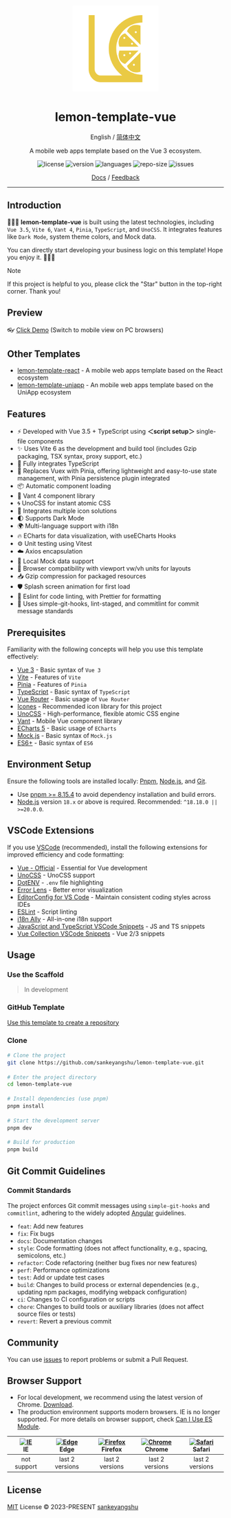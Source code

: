 <div align="center">
<a href="https://github.com/sankeyangshu/lemon-template-vue">
  <img alt="Lemon-Template-Vue" width="200" height="200" src="./public/logo.png">
</a>

<h1 align="center">
  lemon-template-vue
</h1>

English / [简体中文](./README.zh-CN.md)

A mobile web apps template based on the Vue 3 ecosystem.

<p>
  <img src="https://img.shields.io/github/license/sankeyangshu/lemon-template-vue" alt="license" />
  <img src="https://img.shields.io/github/package-json/v/sankeyangshu/lemon-template-vue" alt="version" />
  <img src="https://img.shields.io/github/languages/top/sankeyangshu/lemon-template-vue" alt="languages" />
  <img src="https://img.shields.io/github/repo-size/sankeyangshu/lemon-template-vue" alt="repo-size" />
  <img src="https://img.shields.io/github/issues-closed/sankeyangshu/lemon-template-vue" alt="issues" />
</p>

[Docs](https://sankeyangshu.github.io/lemon-template-docs/vue/) / [Feedback](https://github.com/sankeyangshu/lemon-template-vue/issues)

</div>

---

## Introduction

🚀🚀🚀 **lemon-template-vue** is built using the latest technologies, including `Vue 3.5`, `Vite 6`, `Vant 4`, `Pinia`, `TypeScript`, and `UnoCSS`. It integrates features like `Dark Mode`, system theme colors, and Mock data.

You can directly start developing your business logic on this template! Hope you enjoy it. 👋👋👋

> [!NOTE]
> If this project is helpful to you, please click the "Star" button in the top-right corner. Thank you!

## Preview

👓 [Click Demo](https://lemon-template-vue.vercel.app/) (Switch to mobile view on PC browsers)

## Other Templates

- [lemon-template-react](https://github.com/sankeyangshu/lemon-template-react) - A mobile web apps template based on the React ecosystem
- [lemon-template-uniapp](https://github.com/sankeyangshu/lemon-template-uniapp) - An mobile web apps template based on the UniApp ecosystem

## Features

- ⚡️ Developed with Vue 3.5 + TypeScript using **＜script setup＞** single-file components
- ✨ Uses Vite 6 as the development and build tool (includes Gzip packaging, TSX syntax, proxy support, etc.)
- 🍕 Fully integrates TypeScript
- 🍍 Replaces Vuex with Pinia, offering lightweight and easy-to-use state management, with Pinia persistence plugin integrated
- 📦 Automatic component loading
- 🎨 Vant 4 component library
- 🌀 UnoCSS for instant atomic CSS
- 👏 Integrates multiple icon solutions
- 🌓 Supports Dark Mode
- 🌍 Multi-language support with i18n
- 🔥 ECharts for data visualization, with useECharts Hooks
- ⚙️ Unit testing using Vitest
- ☁️ Axios encapsulation
- 💾 Local Mock data support
- 📱 Browser compatibility with viewport vw/vh units for layouts
- 📥 Gzip compression for packaged resources
- 🛡️ Splash screen animation for first load
- 💪 Eslint for code linting, with Prettier for formatting
- 🌈 Uses simple-git-hooks, lint-staged, and commitlint for commit message standards

## Prerequisites

Familiarity with the following concepts will help you use this template effectively:

- [Vue 3](https://v3.vuejs.org/) - Basic syntax of `Vue 3`
- [Vite](https://vitejs.dev/) - Features of `Vite`
- [Pinia](https://pinia.vuejs.org/) - Features of `Pinia`
- [TypeScript](https://www.typescriptlang.org/) - Basic syntax of `TypeScript`
- [Vue Router](https://router.vuejs.org/) - Basic usage of `Vue Router`
- [Icones](https://icones.js.org/) - Recommended icon library for this project
- [UnoCSS](https://github.com/antfu/unocss) - High-performance, flexible atomic CSS engine
- [Vant](https://github.com/youzan/vant) - Mobile Vue component library
- [ECharts 5](https://echarts.apache.org/en/handbook/) - Basic usage of `ECharts`
- [Mock.js](https://github.com/nuysoft/Mock) - Basic syntax of `Mock.js`
- [ES6+](http://es6.ruanyifeng.com/) - Basic syntax of `ES6`

## Environment Setup

Ensure the following tools are installed locally: [Pnpm](https://pnpm.io/), [Node.js](http://nodejs.org/), and [Git](https://git-scm.com/).

- Use [pnpm >= 8.15.4](https://pnpm.io/) to avoid dependency installation and build errors.
- [Node.js](http://nodejs.org/) version `18.x` or above is required. Recommended: `^18.18.0 || >=20.0.0`.

## VSCode Extensions

If you use [VSCode](https://code.visualstudio.com/) (recommended), install the following extensions for improved efficiency and code formatting:

- [Vue - Official](https://marketplace.visualstudio.com/items?itemName=Vue.volar) - Essential for Vue development
- [UnoCSS](https://marketplace.visualstudio.com/items?itemName=antfu.unocss) - UnoCSS support
- [DotENV](https://marketplace.visualstudio.com/items?itemName=mikestead.dotenv) - `.env` file highlighting
- [Error Lens](https://marketplace.visualstudio.com/items?itemName=usernamehw.errorlens) - Better error visualization
- [EditorConfig for VS Code](https://marketplace.visualstudio.com/items?itemName=EditorConfig.EditorConfig) - Maintain consistent coding styles across IDEs
- [ESLint](https://marketplace.visualstudio.com/items?itemName=dbaeumer.vscode-eslint) - Script linting
- [i18n Ally](https://marketplace.visualstudio.com/items?itemName=lokalise.i18n-ally) - All-in-one i18n support
- [JavaScript and TypeScript VSCode Snippets](https://marketplace.visualstudio.com/items?itemName=sankeyangshu.vscode-javascript-typescript-snippets) - JS and TS snippets
- [Vue Collection VSCode Snippets](https://marketplace.visualstudio.com/items?itemName=sankeyangshu.vscode-vue-collection-snippets) - Vue 2/3 snippets

## Usage

### Use the Scaffold

> In development

### GitHub Template

[Use this template to create a repository](https://github.com/sankeyangshu/lemon-template-vue/generate)

### Clone

```bash
# Clone the project
git clone https://github.com/sankeyangshu/lemon-template-vue.git

# Enter the project directory
cd lemon-template-vue

# Install dependencies (use pnpm)
pnpm install

# Start the development server
pnpm dev

# Build for production
pnpm build
```

## Git Commit Guidelines

### Commit Standards

The project enforces Git commit messages using `simple-git-hooks` and `commitlint`, adhering to the widely adopted [Angular](https://github.com/conventional-changelog/conventional-changelog/tree/master/packages/conventional-changelog-angular) guidelines.

- `feat`: Add new features
- `fix`: Fix bugs
- `docs`: Documentation changes
- `style`: Code formatting (does not affect functionality, e.g., spacing, semicolons, etc.)
- `refactor`: Code refactoring (neither bug fixes nor new features)
- `perf`: Performance optimizations
- `test`: Add or update test cases
- `build`: Changes to build process or external dependencies (e.g., updating npm packages, modifying webpack configuration)
- `ci`: Changes to CI configuration or scripts
- `chore`: Changes to build tools or auxiliary libraries (does not affect source files or tests)
- `revert`: Revert a previous commit

## Community

You can use [issues](https://github.com/sankeyangshu/lemon-template-vue/issues) to report problems or submit a Pull Request.

## Browser Support

- For local development, we recommend using the latest version of Chrome. [Download](https://www.google.com/intl/en/chrome/).
- The production environment supports modern browsers. IE is no longer supported. For more details on browser support, check [Can I Use ES Module](https://caniuse.com/?search=ESModule).

| [<img src="https://i.imgtg.com/2023/04/11/8z7ot.png" alt=" IE" width="24px" height="24px" />](http://godban.github.io/browsers-support-badges/)</br>IE | [<img src="https://raw.githubusercontent.com/alrra/browser-logos/master/src/edge/edge_48x48.png" alt=" Edge" width="24px" height="24px" />](http://godban.github.io/browsers-support-badges/)</br>Edge | [<img src="https://raw.githubusercontent.com/alrra/browser-logos/master/src/firefox/firefox_48x48.png" alt="Firefox" width="24px" height="24px" />](http://godban.github.io/browsers-support-badges/)</br>Firefox | [<img src="https://raw.githubusercontent.com/alrra/browser-logos/master/src/chrome/chrome_48x48.png" alt="Chrome" width="24px" height="24px" />](http://godban.github.io/browsers-support-badges/)</br>Chrome | [<img src="https://raw.githubusercontent.com/alrra/browser-logos/master/src/safari/safari_48x48.png" alt="Safari" width="24px" height="24px" />](http://godban.github.io/browsers-support-badges/)</br>Safari |
| :----------------------------------------------------------------------------------------------------------------------------------------------------: | :----------------------------------------------------------------------------------------------------------------------------------------------------------------------------------------------------: | :---------------------------------------------------------------------------------------------------------------------------------------------------------------------------------------------------------------: | :-----------------------------------------------------------------------------------------------------------------------------------------------------------------------------------------------------------: | :-----------------------------------------------------------------------------------------------------------------------------------------------------------------------------------------------------------: |
|                                                                      not support                                                                       |                                                                                            last 2 versions                                                                                             |                                                                                                  last 2 versions                                                                                                  |                                                                                                last 2 versions                                                                                                |                                                                                                last 2 versions                                                                                                |

## License

[MIT](./LICENSE) License © 2023-PRESENT [sankeyangshu](https://github.com/sankeyangshu)
